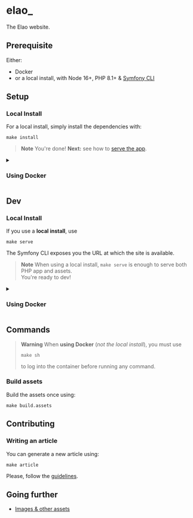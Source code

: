 # elao_

The Elao website.

## Prerequisite

Either:

- Docker
- or a local install, with Node 16+, PHP 8.1+ & [Symfony CLI](https://symfony.com/download)

## Setup

### Local Install

For a local install, simply install the dependencies with:

```shell
make install
```

> **Note**
> You're done! **Next:** see how to [serve the app](#dev).

<details>
<summary>
<h3>Using Docker</h3>
</summary>

If you want to use the Docker stack, setup the project using:

```shell
make up
```

Then, log into the container using

```shell
make sh
```

And install the dependencies with

```shell
make install
```
</details>

## Dev

### Local Install

If you use a **local install**, use

```shell
make serve
```

The Symfony CLI exposes you the URL at which the site is available.

> **Note**
> When using a local install, `make serve` is enough to serve both PHP app and assets.  
> You're ready to dev!


<details>
<summary>
<h3>Using Docker</h3>
</summary>

When using a Docker install, serve the PHP application using:

```shell
make up
```

The site is now available at: http://localhost:8000, but you need to build or serve the assets:

For development purposes, start a Webpack dev-server using:

```shell
make serve.assets
```
</details>

## Commands

> **Warning**
> When **using Docker** (_not the local install_), you must use
>
> ```shell
> make sh
> ```
> to log into the container before running any command.

### Build assets

Build the assets once using:

```shell
make build.assets
```

## Contributing

### Writing an article

You can generate a new article using:

```shell
make article
```

Please, follow the [guidelines](https://elao.github.io/elao_/blog/styleguide/example/).

## Going further

- [Images & other assets](./res/docs/assets.md)
